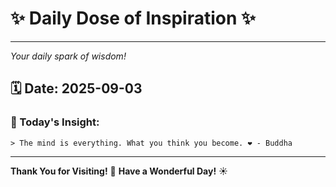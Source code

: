# ✨ Daily Dose of Inspiration ✨

--- 

_Your daily spark of wisdom!_

## 🗓️ Date: **2025-09-03**

### 💬 Today's Insight:
```
> The mind is everything. What you think you become. ❤️ - Buddha
```

--- 

**Thank You for Visiting!** 🙏
**Have a Wonderful Day!** ☀️

